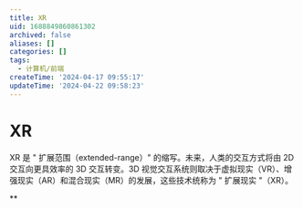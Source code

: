 ```yaml
---
title: XR
uid: 1688849860861302
archived: false
aliases: []
categories: []
tags:
  - 计算机/前端
createTime: '2024-04-17 09:55:17'
updateTime: '2024-04-22 09:58:23'
---
```


# XR

XR 是 " 扩展范围（extended-range）" 的缩写。未来，人类的交互方式将由 2D 交互向更具效率的 3D 交互转变。3D 视觉交互系统则取决于虚拟现实（VR）、增强现实（AR）和混合现实（MR）的发展，这些技术统称为 " 扩展现实 "（XR）。

**
